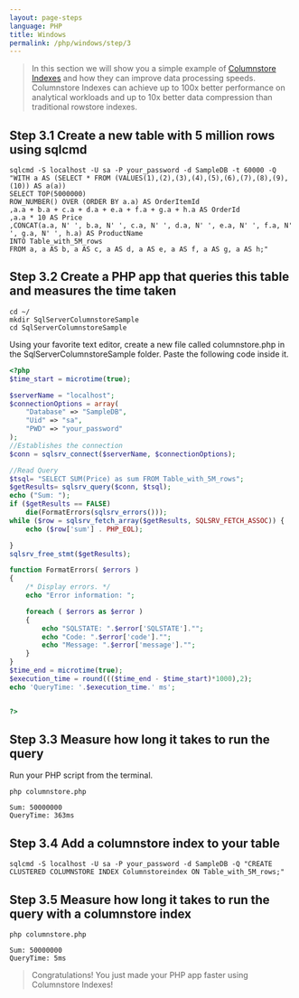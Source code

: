 ```yaml
---
layout: page-steps
language: PHP
title: Windows
permalink: /php/windows/step/3
---
```


> In this section we will show you a simple example of [Columnstore Indexes](https://docs.microsoft.com/en-us/sql/relational-databases/indexes/columnstore-indexes-overview) and how they can improve data processing speeds. Columnstore Indexes can achieve up to 100x better performance on analytical workloads and up to 10x better data compression than traditional rowstore indexes.

## Step 3.1 Create a new table with 5 million rows using sqlcmd

```terminal
sqlcmd -S localhost -U sa -P your_password -d SampleDB -t 60000 -Q "WITH a AS (SELECT * FROM (VALUES(1),(2),(3),(4),(5),(6),(7),(8),(9),(10)) AS a(a))
SELECT TOP(5000000)
ROW_NUMBER() OVER (ORDER BY a.a) AS OrderItemId
,a.a + b.a + c.a + d.a + e.a + f.a + g.a + h.a AS OrderId
,a.a * 10 AS Price
,CONCAT(a.a, N' ', b.a, N' ', c.a, N' ', d.a, N' ', e.a, N' ', f.a, N' ', g.a, N' ', h.a) AS ProductName
INTO Table_with_5M_rows
FROM a, a AS b, a AS c, a AS d, a AS e, a AS f, a AS g, a AS h;"
```

## Step 3.2 Create a PHP app that queries this table and measures the time taken

```terminal
cd ~/
mkdir SqlServerColumnstoreSample
cd SqlServerColumnstoreSample
```

Using your favorite text editor, create a new file called columnstore.php in the SqlServerColumnstoreSample folder. Paste the following code inside it.

```php
<?php
$time_start = microtime(true);

$serverName = "localhost";
$connectionOptions = array(
    "Database" => "SampleDB",
    "Uid" => "sa",
    "PWD" => "your_password"
);
//Establishes the connection
$conn = sqlsrv_connect($serverName, $connectionOptions);

//Read Query
$tsql= "SELECT SUM(Price) as sum FROM Table_with_5M_rows";
$getResults= sqlsrv_query($conn, $tsql);
echo ("Sum: ");
if ($getResults == FALSE)
    die(FormatErrors(sqlsrv_errors()));
while ($row = sqlsrv_fetch_array($getResults, SQLSRV_FETCH_ASSOC)) {
    echo ($row['sum'] . PHP_EOL);

}
sqlsrv_free_stmt($getResults);

function FormatErrors( $errors )
{
    /* Display errors. */
    echo "Error information: ";

    foreach ( $errors as $error )
    {
        echo "SQLSTATE: ".$error['SQLSTATE']."";
        echo "Code: ".$error['code']."";
        echo "Message: ".$error['message']."";
    }
}
$time_end = microtime(true);
$execution_time = round((($time_end - $time_start)*1000),2);
echo 'QueryTime: '.$execution_time.' ms';


?>
```

## Step 3.3 Measure how long it takes to run the query

Run your PHP script from the terminal.

```terminal
php columnstore.php
```

```results
Sum: 50000000
QueryTime: 363ms
```

## Step 3.4 Add a columnstore index to your table

```terminal
sqlcmd -S localhost -U sa -P your_password -d SampleDB -Q "CREATE CLUSTERED COLUMNSTORE INDEX Columnstoreindex ON Table_with_5M_rows;"
```

## Step 3.5 Measure how long it takes to run the query with a columnstore index

```terminal
php columnstore.php
```

```results
Sum: 50000000
QueryTime: 5ms
```

> Congratulations! You just made your PHP app faster using Columnstore Indexes!
